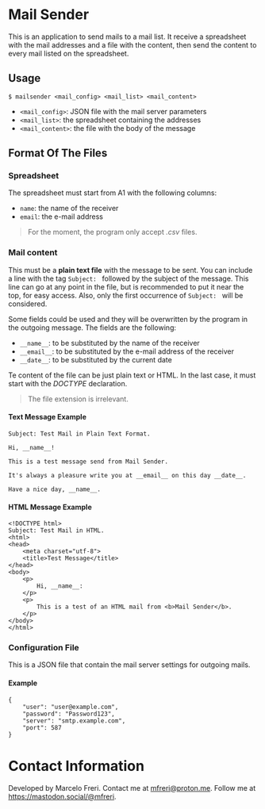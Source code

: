 # Mail Sender

This is an application to send mails to a mail list. It receive a spreadsheet
with the mail addresses and a file with the content, then send the content to
every mail listed on the spreadsheet.


## Usage

```
$ mailsender <mail_config> <mail_list> <mail_content>
```

* `<mail_config>`: JSON file with the mail server parameters
* `<mail_list>`: the spreadsheet containing the addresses
* `<mail_content>`: the file with the body of the message


## Format Of The Files

### Spreadsheet

The spreadsheet must start from A1 with the following columns:

* `name`: the name of the receiver
* `email`: the e-mail address

> For the moment, the program only accept *.csv* files.


### Mail content

This must be a **plain text file** with the message to be sent. You can include
a line with the tag `Subject: ` followed by the subject of the message. This
line can go at any point in the file, but is recommended to put it near the top,
for easy access. Also, only the first occurrence of `Subject: ` will be
considered.

Some fields could be used and they will be overwritten by the program in the
outgoing message. The fields are the following:

* `__name__`: to be substituted by the name of the receiver
* `__email__`: to be substituted by the e-mail address of the receiver
* `__date__`: to be substituted by the current date

Te content of the file can be just plain text or HTML. In the last case, it must
start with the *DOCTYPE* declaration.

> The file extension is irrelevant.

#### Text Message Example

```
Subject: Test Mail in Plain Text Format.

Hi, __name__!

This is a test message send from Mail Sender.

It's always a pleasure write you at __email__ on this day __date__.

Have a nice day, __name__.

```

#### HTML Message Example

```
<!DOCTYPE html>
Subject: Test Mail in HTML.
<html>
<head>
	<meta charset="utf-8">
	<title>Test Message</title>
</head>
<body>
	<p>
		Hi, __name__:
	</p>
	<p>
		This is a test of an HTML mail from <b>Mail Sender</b>.
	</p>
</body>
</html>
```


### Configuration File

This is a JSON file that contain the mail server settings for outgoing mails.

#### Example

```
{
	"user": "user@example.com",
	"password": "Password123",
	"server": "smtp.example.com",
	"port": 587
}
```

# Contact Information

Developed by Marcelo Freri. Contact me at mfreri@proton.me. 
Follow me at https://mastodon.social/@mfreri.

